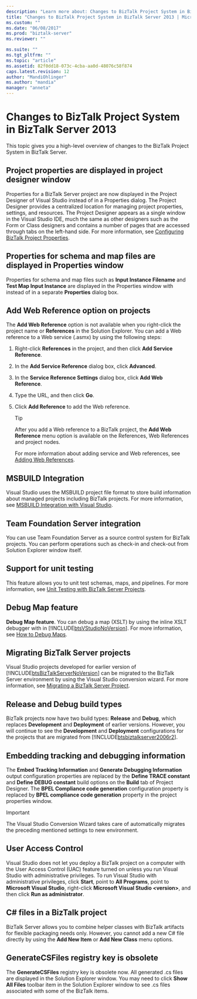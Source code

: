 ```yaml
---
description: "Learn more about: Changes to BizTalk Project System in BizTalk Server 2013"
title: "Changes to BizTalk Project System in BizTalk Server 2013 | Microsoft Docs"
ms.custom: ""
ms.date: "06/08/2017"
ms.prod: "biztalk-server"
ms.reviewer: ""

ms.suite: ""
ms.tgt_pltfrm: ""
ms.topic: "article"
ms.assetid: 82f0dd18-073c-4cba-aa0d-48076c58f874
caps.latest.revision: 12
author: "MandiOhlinger"
ms.author: "mandia"
manager: "anneta"
---
```

# Changes to BizTalk Project System in BizTalk Server 2013
This topic gives you a high-level overview of changes to the BizTalk Project System in BizTalk Server.

## Project properties are displayed in project designer window
 Properties for a BizTalk Server project are now displayed in the Project Designer of Visual Studio instead of in a Properties dialog. The Project Designer provides a centralized location for managing project properties, settings, and resources. The Project Designer appears as a single window in the Visual Studio IDE, much the same as other designers such as the Form or Class designers and contains a number of pages that are accessed through tabs on the left-hand side. For more information, see [Configuring BizTalk Project Properties](configuring-biztalk-project-properties.md).

## Properties for schema and map files are displayed in Properties window
 Properties for schema and map files such as **Input Instance Filename** and **Test Map Input Instance** are displayed in the Properties window with instead of in a separate **Properties** dialog box.

## Add Web Reference option on projects
 The **Add Web Reference** option is not available when you right-click the project name or **References** in the Solution Explorer. You can add a Web reference to a Web service (.asmx) by using the following steps:

1. Right-click **References** in the project, and then click **Add Service Reference**.

2. In the **Add Service Reference** dialog box, click **Advanced**.

3. In the **Service Reference Settings** dialog box, click **Add Web Reference**.

4. Type the URL, and then click **Go**.

5. Click **Add Reference** to add the Web reference.

   > [!TIP]
   >  After you add a Web reference to a BizTalk project, the **Add Web Reference** menu option is available on the References, Web References and project nodes.

   For more information about adding service and Web references, see [Adding Web References](adding-web-references.md).

## MSBUILD Integration
 Visual Studio uses the MSBUILD project file format to store build information about managed projects including BizTalk projects. For more information, see [MSBUILD Integration with Visual Studio](../core/msbuild-integration-with-visual-studio.md).

## Team Foundation Server integration
 You can use Team Foundation Server as a source control system for BizTalk projects. You can perform operations such as check-in and check-out from Solution Explorer window itself.

## Support for unit testing
 This feature allows you to unit test schemas, maps, and pipelines. For more information, see [Unit Testing with BizTalk Server Projects](../core/unit-testing-with-biztalk-server-projects.md).

## Debug Map feature
 **Debug Map feature**. You can debug a map (XSLT) by using the inline XSLT debugger with in [!INCLUDE[btsVStudioNoVersion](../includes/btsvstudionoversion-md.md)]. For more information, see [How to Debug Maps](../core/how-to-debug-maps.md).

## Migrating BizTalk Server projects
 Visual Studio projects developed for earlier version of [!INCLUDE[btsBizTalkServerNoVersion](../includes/btsbiztalkservernoversion-md.md)] can be migrated to the BizTalk Server environment by using the Visual Studio conversion wizard. For more information, see [Migrating a BizTalk Server Project](../core/migrating-a-biztalk-server-project.md).

## Release and Debug build types
 BizTalk projects now have two build types: **Release** and **Debug**, which replaces **Development** and **Deployment** of earlier versions. However, you will continue to see the **Development** and **Deployment** configurations for the projects that are migrated from [!INCLUDE[btsbiztalkserver2006r2](../includes/btsbiztalkserver2006r2-md.md)].

## Embedding tracking and debugging information
 The **Embed Tracking Information** and **Generate Debugging Information** output configuration properties are replaced by the **Define TRACE constant** and **Define DEBUG constant** build options on the **Build** tab of Project Designer. The **BPEL Compliance code generation** configuration property is replaced by **BPEL compliance code generation** property in the project properties window.

> [!IMPORTANT]
>  The Visual Studio Conversion Wizard takes care of automatically migrates the preceding mentioned settings to new environment.

## User Access Control
 Visual Studio does not let you deploy a BizTalk project on a computer with the User Access Control (UAC) feature turned on unless you run Visual Studio with administrative privileges. To run Visual Studio with administrative privileges, click **Start**, point to **All Programs**, point to **Microsoft Visual Studio**, right-click **Microsoft Visual Studio \<version\>**, and then click **Run as administrator**.

## C# files in a BizTalk project
 BizTalk Server allows you to combine helper classes with BizTalk artifacts for flexible packaging needs only.  However, you cannot add a new C# file directly by using the **Add New Item** or **Add New Class** menu options.

## GenerateCSFiles registry key is obsolete
 The **GenerateCSFiles** registry key is obsolete now. All generated .cs files are displayed in the Solution Explorer window. You may need to click **Show All Files** toolbar item in the Solution Explorer window to see .cs files associated with some of the BizTalk items.
